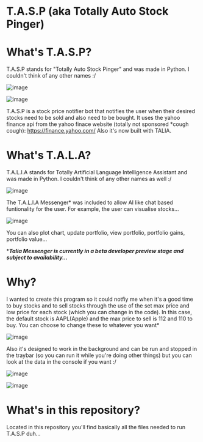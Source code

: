 # T.A.S.P (aka Totally Auto Stock Pinger)

# What's T.A.S.P?
T.A.S.P stands for "Totally Auto Stock Pinger" and was made in Python. I couldn't think of any other names :/

![image](https://user-images.githubusercontent.com/48865863/183157980-db9f1ceb-121f-41ae-bc92-89242da48112.png)

![image](https://user-images.githubusercontent.com/48865863/183157895-a20f57ed-5a9e-461c-a6aa-67441e7bb634.png)

T.A.S.P is a stock price notifier bot that notifies the user when their desired stocks need to be sold and also need to be bought.
It uses the yahoo finance api from the yahoo finace website (totally not sponsored *cough cough): https://finance.yahoo.com/
Also it's now built with TALIA.

# What's T.A.L.A?
T.A.L.I.A stands for Totally Artificial Language Intelligence Assistant and was made in Python. I couldn't think of any other names as well :/

![image](https://user-images.githubusercontent.com/48865863/183155683-522c19e5-c369-4a12-938d-8ad67e7e2558.png)

The T.A.L.I.A Messenger* was included to allow AI like chat based funtionality for the user. For example, the user can visualise stocks...

![image](https://user-images.githubusercontent.com/48865863/183157030-37f62e99-ddd9-46ce-987b-3a442ce2f22a.png)

You can also plot chart, update portfolio, view portfolio, portfolio gains, portfolio value...

****Talia Messenger is currently in a beta developer preview stage and subject to availability...***

# Why?

I wanted to create this program so it could notfiy me when it's a good time to buy stocks and to sell stocks through the use of the set max price and low price for each stock (which you can change in the code). In this case, the default stock is AAPL(Apple) and the max price to sell is 112 and 110 to buy. You can choose to change these to whatever you want*

![image](https://user-images.githubusercontent.com/48865863/180290704-b76c8172-b522-49d0-86e5-b65726d6a117.png)

Also it's designed to work in the background and can be run and stopped in the traybar (so you can run it while you're doing other things) but you can look at the data in the console if you want :/

![image](https://user-images.githubusercontent.com/48865863/183158145-c23b0417-49e6-4367-a898-d9090492972f.png)

![image](https://user-images.githubusercontent.com/48865863/180289527-9f21c3ef-8547-4485-8786-d572ead93305.png)

# What's in this repository?
Located in this repository you'll find basically all the files needed to run T.A.S.P duh...

